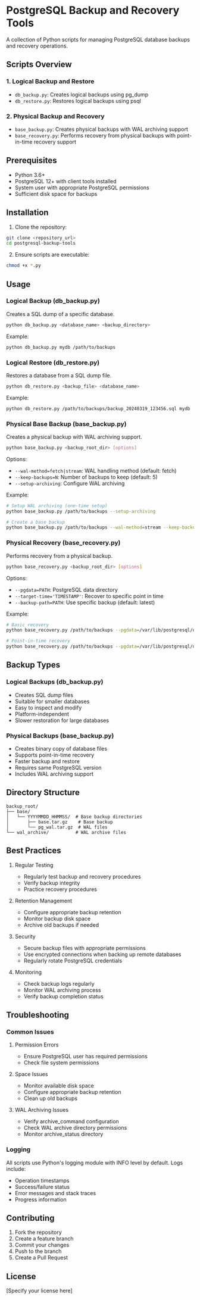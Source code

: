 # PostgreSQL Backup and Recovery Tools

A collection of Python scripts for managing PostgreSQL database backups and recovery operations.

## Scripts Overview

### 1. Logical Backup and Restore
- `db_backup.py`: Creates logical backups using pg_dump
- `db_restore.py`: Restores logical backups using psql

### 2. Physical Backup and Recovery
- `base_backup.py`: Creates physical backups with WAL archiving support
- `base_recovery.py`: Performs recovery from physical backups with point-in-time recovery support

## Prerequisites

- Python 3.6+
- PostgreSQL 12+ with client tools installed
- System user with appropriate PostgreSQL permissions
- Sufficient disk space for backups

## Installation

1. Clone the repository:
```bash
git clone <repository_url>
cd postgresql-backup-tools
```

2. Ensure scripts are executable:
```bash
chmod +x *.py
```

## Usage

### Logical Backup (db_backup.py)
Creates a SQL dump of a specific database.

```bash
python db_backup.py <database_name> <backup_directory>
```

Example:
```bash
python db_backup.py mydb /path/to/backups
```

### Logical Restore (db_restore.py)
Restores a database from a SQL dump file.

```bash
python db_restore.py <backup_file> <database_name>
```

Example:
```bash
python db_restore.py /path/to/backups/backup_20240319_123456.sql mydb
```

### Physical Base Backup (base_backup.py)
Creates a physical backup with WAL archiving support.

```bash
python base_backup.py <backup_root_dir> [options]
```

Options:
- `--wal-method=fetch|stream`: WAL handling method (default: fetch)
- `--keep-backups=N`: Number of backups to keep (default: 5)
- `--setup-archiving`: Configure WAL archiving

Example:
```bash
# Setup WAL archiving (one-time setup)
python base_backup.py /path/to/backups --setup-archiving

# Create a base backup
python base_backup.py /path/to/backups --wal-method=stream --keep-backups=3
```

### Physical Recovery (base_recovery.py)
Performs recovery from a physical backup.

```bash
python base_recovery.py <backup_root_dir> [options]
```

Options:
- `--pgdata=PATH`: PostgreSQL data directory
- `--target-time='TIMESTAMP'`: Recover to specific point in time
- `--backup-path=PATH`: Use specific backup (default: latest)

Example:
```bash
# Basic recovery
python base_recovery.py /path/to/backups --pgdata=/var/lib/postgresql/data

# Point-in-time recovery
python base_recovery.py /path/to/backups --pgdata=/var/lib/postgresql/data --target-time='2024-03-19 14:30:00'
```

## Backup Types

### Logical Backups (db_backup.py)
- Creates SQL dump files
- Suitable for smaller databases
- Easy to inspect and modify
- Platform-independent
- Slower restoration for large databases

### Physical Backups (base_backup.py)
- Creates binary copy of database files
- Supports point-in-time recovery
- Faster backup and restore
- Requires same PostgreSQL version
- Includes WAL archiving support

## Directory Structure

```
backup_root/
├── base/
│   └── YYYYMMDD_HHMMSS/  # Base backup directories
│       ├── base.tar.gz    # Base backup
│       └── pg_wal.tar.gz  # WAL files
└── wal_archive/          # WAL archive files
```

## Best Practices

1. Regular Testing
   - Regularly test backup and recovery procedures
   - Verify backup integrity
   - Practice recovery procedures

2. Retention Management
   - Configure appropriate backup retention
   - Monitor backup disk space
   - Archive old backups if needed

3. Security
   - Secure backup files with appropriate permissions
   - Use encrypted connections when backing up remote databases
   - Regularly rotate PostgreSQL credentials

4. Monitoring
   - Check backup logs regularly
   - Monitor WAL archiving process
   - Verify backup completion status

## Troubleshooting

### Common Issues

1. Permission Errors
   - Ensure PostgreSQL user has required permissions
   - Check file system permissions

2. Space Issues
   - Monitor available disk space
   - Configure appropriate backup retention
   - Clean up old backups

3. WAL Archiving Issues
   - Verify archive_command configuration
   - Check WAL archive directory permissions
   - Monitor archive_status directory

### Logging

All scripts use Python's logging module with INFO level by default. Logs include:
- Operation timestamps
- Success/failure status
- Error messages and stack traces
- Progress information

## Contributing

1. Fork the repository
2. Create a feature branch
3. Commit your changes
4. Push to the branch
5. Create a Pull Request

## License

[Specify your license here] 